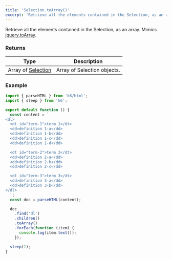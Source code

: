 ```yaml
---
title: 'Selection.toArray()'
excerpt: 'Retrieve all the elements contained in the Selection, as an array.'
---
```


Retrieve all the elements contained in the Selection, as an array.
Mimics [jquery.toArray](https://api.jquery.com/toArray/).

### Returns

| Type                                                          | Description                 |
| ------------------------------------------------------------- | --------------------------- |
| Array of [Selection](/v0.32/javascript-api/k6-html/selection) | Array of Selection objects. |

### Example

<CodeGroup labels={[]}>

```javascript
import { parseHTML } from 'k6/html';
import { sleep } from 'k6';

export default function () {
  const content = `
<dl>
  <dt id="term-1">term 1</dt>
  <dd>definition 1-a</dd>
  <dd>definition 1-b</dd>
  <dd>definition 1-c</dd>
  <dd>definition 1-d</dd>

  <dt id="term-2">term 2</dt>
  <dd>definition 2-a</dd>
  <dd>definition 2-b</dd>
  <dd>definition 2-c</dd>

  <dt id="term-3">term 3</dt>
  <dd>definition 3-a</dd>
  <dd>definition 3-b</dd>
</dl>
  `;
  const doc = parseHTML(content);

  doc
    .find('dl')
    .children()
    .toArray()
    .forEach(function (item) {
      console.log(item.text());
    });

  sleep(1);
}
```

</CodeGroup>

